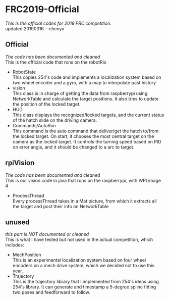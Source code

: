 # FRC2019-Official

*This is the official codes for 2019 FRC competition.*  
updated 20190316 --chenyx  

## Official
*The code has been documented and cleaned*  
This is the official code that runs on the robotRio
* RobotState  
This copies 254's code and implements a localization system based on two wheel encoder and a gyro, with a map to interpolate past history
* vision  
This class is in charge of getting the data from raspberrypi using NetworkTable and calculate the target positions.
It also tries to update the position of the locked target.
* HUD  
This class displays the recognized/locked targets, and the current status of the hatch slide on the driving camera.
* Commands/AutoRun  
This command is the auto command that deliver/get the hatch to/from the locked target.
On start, it chooses the most central target on the camera as the locked target.
It controls the turning speed based on PID on error angle, and it should be changed to a arc to target.

## rpiVision
*The code has been documented and cleaned*  
This is our vision code in java that runs on the raspberrypi, with WPI image 4
* ProcessThread  
Every processThread takes in a Mat picture, from which it extracts all the target and post their info on NetworkTable

## unused
*this part is NOT documented or cleaned*  
This is what I have tested but not used in the actual competition, which includes:
* MechPosition  
This is an experimental localization system based on four wheel encoders on a mech drive system, which we decided not to use this year.
* Trajectory  
This is the trajectory library that I implemented from 254's ideas using 254's library.
It can generate and timestamp a 5-degree spline fitting two poses and feedforward to follow.
